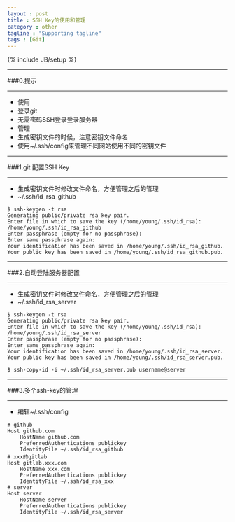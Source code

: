```yaml
---
layout : post
title : SSH Key的使用和管理
category : other
tagline : "Supporting tagline"
tags : [Git]
---
```

{% include JB/setup %}

***
###0.提示
***
* 使用
 * 登录git
 * 无需密码SSH登录登录服务器
* 管理
 * 生成密钥文件的时候，注意密钥文件命名
 * 使用~/.ssh/config来管理不同网站使用不同的密钥文件

***
###1.git 配置SSH Key
***

* 生成密钥文件时修改文件命名，方便管理之后的管理
 * ~/.ssh/id_rsa_github

```
$ ssh-keygen -t rsa
Generating public/private rsa key pair.
Enter file in which to save the key (/home/young/.ssh/id_rsa): /home/young/.ssh/id_rsa_github
Enter passphrase (empty for no passphrase): 
Enter same passphrase again: 
Your identification has been saved in /home/young/.ssh/id_rsa_github.
Your public key has been saved in /home/young/.ssh/id_rsa_github.pub.
```

***
###2.自动登陆服务器配置
***

* 生成密钥文件时修改文件命名，方便管理之后的管理
 * ~/.ssh/id_rsa_server

```
$ ssh-keygen -t rsa
Generating public/private rsa key pair.
Enter file in which to save the key (/home/young/.ssh/id_rsa): /home/young/.ssh/id_rsa_server 
Enter passphrase (empty for no passphrase): 
Enter same passphrase again: 
Your identification has been saved in /home/young/.ssh/id_rsa_server.
Your public key has been saved in /home/young/.ssh/id_rsa_server.pub.

$ ssh-copy-id -i ~/.ssh/id_rsa_server.pub username@server
```
***
###3.多个ssh-key的管理
***
* 编辑~/.ssh/config

```
# github
Host github.com
    HostName github.com
    PreferredAuthentications publickey
    IdentityFile ~/.ssh/id_rsa_github
# xxx的gitlab 
Host gitlab.xxx.com
    HostName xxx.com
    PreferredAuthentications publickey
    IdentityFile ~/.ssh/id_rsa_xxx
# server 
Host server 
    HostName server
    PreferredAuthentications publickey
    IdentityFile ~/.ssh/id_rsa_server
```
